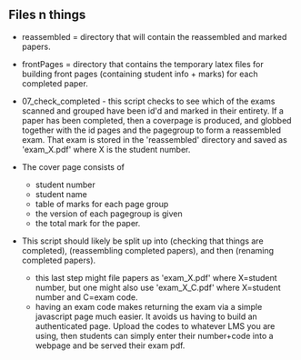 ## Files n things
* reassembled = directory that will contain the reassembled and marked papers.

* frontPages = directory that contains the temporary latex files for building front pages (containing student info + marks) for each completed paper.

* 07_check_completed - this script checks to see which of the exams scanned and grouped have been id'd and marked in their entirety. If a paper has been completed, then a coverpage is produced, and globbed together with the id pages and the pagegroup to form a reassembled exam. That exam is stored in the 'reassembled' directory and saved as 'exam_X.pdf' where X is the student number.
 * The cover page consists of
   * student number
   * student name
   * table of marks for each page group
   * the version of each pagegroup is given
   * the total mark for the paper.
 * This script should likely be split up into (checking that things are completed), (reassembling completed papers), and then (renaming completed papers).
   * this last step might file papers as 'exam_X.pdf' where X=student number, but one might also use 'exam_X_C.pdf'  where X=student number and C=exam code.
   * having an exam code makes returning the exam via a simple javascript page much easier. It avoids us having to build an authenticated page. Upload the codes to whatever LMS you are using, then students can simply enter their number+code into a webpage and be served their exam pdf.
